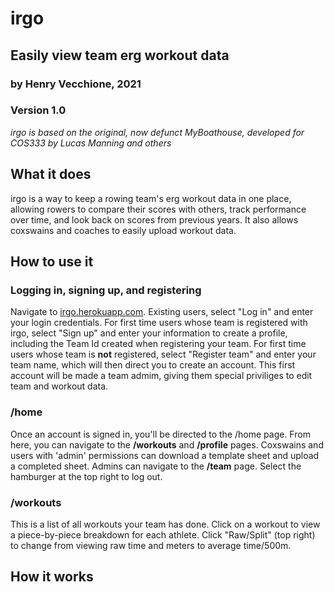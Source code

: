 # irgo
## Easily view team erg workout data
### by Henry Vecchione, 2021 
### Version 1.0 
*irgo is based on the original, now defunct MyBoathouse, developed for COS333 by Lucas Manning and others*

## What it does 
irgo is a way to keep a rowing team's erg workout data in one place, allowing rowers to compare their scores with others, track performance over time, and look back on scores from previous years. It also allows coxswains and coaches to easily upload workout data. 

## How to use it 
### Logging in, signing up, and registering 
Navigate to [irgo.herokuapp.com](http://irgo.herokuapp.com). Existing users, select "Log in" and enter your login credentials. For first time users whose team is registered with irgo, select "Sign up" and enter your information to create a profile, including the Team Id created when registering your team. For first time users whose team is **not** registered, select "Register team" and enter your team name, which will then direct you to create an account. This first account will be made a team admim, giving them special priviliges to edit team and workout data. 

### /home
Once an account is signed in, you'll be directed to the /home page. From here, you can navigate to the **/workouts** and **/profile** pages. Coxswains and users with 'admin' permissions can download a template sheet and upload a completed sheet. Admins can navigate to the **/team** page. Select the hamburger at the top right to log out. 

### /workouts
This is a list of all workouts your team has done. Click on a workout to view a piece-by-piece breakdown for each athlete. Click "Raw/Split" (top right) to change from viewing raw time and meters to average time/500m. 

## How it works ## 

